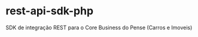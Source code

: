 rest-api-sdk-php
================

SDK de integração REST para o Core Business do Pense (Carros e Imoveis)
